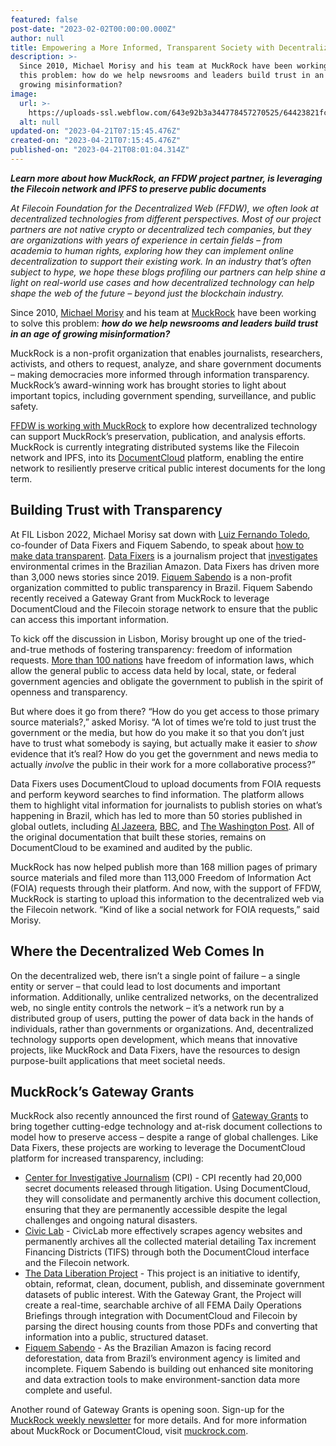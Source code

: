 ```yaml
---
featured: false
post-date: "2023-02-02T00:00:00.000Z"
author: null
title: Empowering a More Informed, Transparent Society with Decentralized Technology
description: >-
  Since 2010, Michael Morisy and his team at MuckRock have been working to solve
  this problem: how do we help newsrooms and leaders build trust in an age of
  growing misinformation?
image:
  url: >-
    https://uploads-ssl.webflow.com/643e92b3a344778457270525/64423821fcf3ec505f7f19bd_0202-muckrock-spotlight.png
  alt: null
updated-on: "2023-04-21T07:15:45.476Z"
created-on: "2023-04-21T07:15:45.476Z"
published-on: "2023-04-21T08:01:04.314Z"
---
```


**_Learn more about how MuckRock, an FFDW project partner, is leveraging the Filecoin network and IPFS to preserve public documents_**

_At Filecoin Foundation for the Decentralized Web (FFDW), we often look at decentralized technologies from different perspectives. Most of our project partners are not native crypto or decentralized tech companies, but they are organizations with years of experience in certain fields – from academia to human rights, exploring how they can implement online decentralization to support their existing work. In an industry that’s often subject to hype, we hope these blogs profiling our partners can help shine a light on real-world use cases and how decentralized technology can help shape the web of the future – beyond just the blockchain industry._

Since 2010, [Michael Morisy](https://www.linkedin.com/in/morisy) and his team at [MuckRock](https://www.muckrock.com/) have been working to solve this problem: **_how do we help newsrooms and leaders build trust in an age of growing misinformation?_**

MuckRock is a non-profit organization that enables journalists, researchers, activists, and others to request, analyze, and share government documents – making democracies more informed through information transparency. MuckRock’s award-winning work has brought stories to light about important topics, including government spending, surveillance, and public safety.

[FFDW is working with MuckRock](/ffdw-and-muckrock-collaborate-to-bring-flagship-web-resource-to-the-decentralized-web/) to explore how decentralized technology can support MuckRock’s preservation, publication, and analysis efforts. MuckRock is currently integrating distributed systems like the Filecoin network and IPFS, into its [DocumentCloud](https://www.documentcloud.org/home) platform, enabling the entire network to resiliently preserve critical public interest documents for the long term.

## Building Trust with Transparency

At FIL Lisbon 2022, Michael Morisy sat down with [Luiz Fernando Toledo](https://twitter.com/toledoluizf), co-founder of Data Fixers and Fiquem Sabendo, to speak about [how to make data transparent](https://www.youtube.com/watch?v=zwr6nFQaZyw&list=PLp3zrT1ewY0kWhcrnEWz1r3r2k97TjPz2&index=20z1r3r2k97TjPz2). [Data Fixers](https://datafixers.org/) is a journalism project that [investigates](https://brown.columbia.edu/major-investigations-published-through-data-fixers-project/) environmental crimes in the Brazilian Amazon. Data Fixers has driven more than 3,000 news stories since 2019. [Fiquem Sabendo](https://fiquemsabendo.com.br/) is a non-profit organization committed to public transparency in Brazil. Fiquem Sabendo recently received a Gateway Grant from MuckRock to leverage DocumentCloud and the Filecoin storage network to ensure that the public can access this important information.

To kick off the discussion in Lisbon, Morisy brought up one of the tried-and-true methods of fostering transparency: freedom of information requests. [More than 100 nations](https://sdg.iisd.org/news/unesco-finds-125-countries-provide-for-access-to-information/) have freedom of information laws, which allow the general public to access data held by local, state, or federal government agencies and obligate the government to publish in the spirit of openness and transparency.

But where does it go from there? “How do you get access to those primary source materials?,” asked Morisy. “A lot of times we’re told to just trust the government or the media, but how do you make it so that you don’t just have to trust what somebody is saying, but actually make it easier to _show_ evidence that it’s real? How do you get the government and news media to actually _involve_ the public in their work for a more collaborative process?”

Data Fixers uses DocumentCloud to upload documents from FOIA requests and perform keyword searches to find information. The platform allows them to highlight vital information for journalists to publish stories on what’s happening in Brazil, which has led to more than 50 stories published in global outlets, including [Al Jazeera](https://www.aljazeera.com/news/2022/9/30/brazil-votes-bolsonaro-allies-stand-firm-in-amazon-bastion), [BBC](https://www.bbc.com/portuguese/brasil-62429583), and [The Washington Post](https://www.washingtonpost.com/world/interactive/2022/brazil-amazon-deforestation-enforcement/). All of the original documentation that built these stories, remains on DocumentCloud to be examined and audited by the public.

MuckRock has now helped publish more than 168 million pages of primary source materials and filed more than 113,000 Freedom of Information Act (FOIA) requests through their platform. And now, with the support of FFDW, MuckRock is starting to upload this information to the decentralized web via the Filecoin network. “Kind of like a social network for FOIA requests,” said Morisy.

## Where the Decentralized Web Comes In

On the decentralized web, there isn’t a single point of failure – a single entity or server – that could lead to lost documents and important information. Additionally, unlike centralized networks, on the decentralized web, no single entity controls the network – it’s a network run by a distributed group of users, putting the power of data back in the hands of individuals, rather than governments or organizations. And, decentralized technology supports open development, which means that innovative projects, like MuckRock and Data Fixers, have the resources to design purpose-built applications that meet societal needs.

## MuckRock’s Gateway Grants

MuckRock also recently announced the first round of [Gateway Grants](https://www.muckrock.com/news/archives/2023/jan/10/initial-gateway-grantees-launch-projects-to-help-p/) to bring together cutting-edge technology and at-risk document collections to model how to preserve access – despite a range of global challenges. Like Data Fixers, these projects are working to leverage the DocumentCloud platform for increased transparency, including:

- [Center for Investigative Journalism](https://www.latinousa.org/reporter/center-investigative-journalism/#:~:text=The%20Center%20for%20Investigative%20Journalism,Rico's%20most%20trusted%20journalistic%20organizations.) (CPI) - CPI recently had 20,000 secret documents released through litigation. Using DocumentCloud, they will consolidate and permanently archive this document collection, ensuring that they are permanently accessible despite the legal challenges and ongoing natural disasters.
- [Civic Lab](https://www.civiclab.us/) - CivicLab more effectively scrapes agency websites and permanently archives all the collected material detailing Tax increment Financing Districts (TIFS) through both the DocumentCloud interface and the Filecoin network.
- [The Data Liberation Project](https://www.data-liberation-project.org/) - This project is an initiative to identify, obtain, reformat, clean, document, publish, and disseminate government datasets of public interest. With the Gateway Grant, the Project will create a real-time, searchable archive of all FEMA Daily Operations Briefings through integration with DocumentCloud and Filecoin by parsing the direct housing counts from those PDFs and converting that information into a public, structured dataset.
- [Fiquem Sabendo](https://fiquemsabendo.com.br/) - As the Brazilian Amazon is facing record deforestation, data from Brazil’s environment agency is limited and incomplete. Fiquem Sabendo is building out enhanced site monitoring and data extraction tools to make environment-sanction data more complete and useful.

Another round of Gateway Grants is opening soon. Sign-up for the [MuckRock weekly newsletter](https://www.muckrock.com/newsletters/) for more details. And for more information about MuckRock or DocumentCloud, visit [muckrock.com](https://www.muckrock.com).
